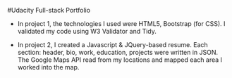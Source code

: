 #Udacity Full-stack Portfolio

* In project 1, the technologies I used were HTML5, Bootstrap (for CSS).
I validated my code using W3 Validator and Tidy.

* In project 2, I created a Javascript & JQuery-based resume. Each section: header, bio, work, education, projects were written in JSON. The Google Maps API read from my locations and mapped each area I worked into the map.
